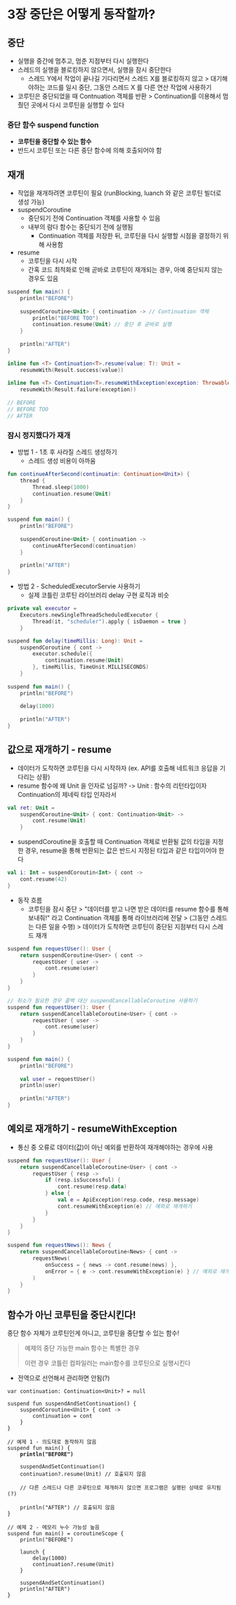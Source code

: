 # 3장 중단은 어떻게 동작할까?

## 중단

* 실행을 중간에 멈추고, 멈춘 지점부터 다시 실행한다
* 스레드의 실행을 블로킹하지 않으면서, 실행을 잠시 중단한다
  * 스레드 Y에서 작업이 끝나길 기다리면서 스레드 X를 블로킹하지 않고 > 대기해야하는 코드를 일시 중단, 그동안 스레드 X 를 다른 연산 작업에 사용하기
* 코루틴은 중단되었을 때 Contnuation 객체를 반환 > Continuation를 이용해서 멈췄던 곳에서 다시 코루틴을 실행할 수 있다

### 중단 함수 suspend function

* **코루틴을 중단할 수 있는 함수**
* 반드시 코루틴 또는 다른 중단 함수에 의해 호출되어야 함

## 재개

* 작업을 재개하려면 코루틴이 필요 (runBlocking, luanch 와 같은 코루틴 빌더로 생성 가능)
* suspendCoroutine
  * 중단되기 전에 Continuation 객체를 사용할 수 있음
  * 내부의 람다 함수는 중단되기 전에 실행됨
    * Continuation 객체를 저장한 뒤, 코루틴을 다시 실행할 시점을 결정하기 위해 사용함
* resume
  * 코루틴을 다시 시작
  * 간혹 코드 최적화로 인해 곧바로 코루틴이 재개되는 경우, 아예 중단되지 않는 경우도 있음

```kotlin
suspend fun main() {
    println("BEFORE")
    
    suspendCoroutine<Unit> { continuation -> // Continuation 객체
        println("BEFORE TOO")
        continuation.resume(Unit) // 중단 후 곧바로 실행
    }
    
    println("AFTER")
}

inline fun <T> Continuation<T>.resume(value: T): Unit = 
    resumeWith(Result.success(value))
    
inline fun <T> Continuation<T>.resumeWithException(exception: Throwable): Unit =
    resumeWith(Result.failure(exception))
    
// BEFORE
// BEFORE TOO
// AFTER
```



### 잠시 정지했다가 재개

* 방법 1 - 1초 후 사라질 스레드 생성하기
  * 스레드 생성 비용이 아까움

```kotlin
fun continueAfterSecond(continuatin: Continuation<Unit>) {
    thread {
        Thread.sleep(1000)
        continuation.resume(Unit)
    }
}

suspend fun main() {
    println("BEFORE")
    
    suspendCoroutine<Unit> { continuation ->
        continueAfterSecond(continuation)
    }
    
    println("AFTER")
}
```

* 방법 2 - ScheduledExecutorServie 사용하기
  * 실제 코틀린 코루틴 라이브러리 delay 구현 로직과 비슷

```kotlin
private val executor =
    Executors.newSingleThreadScheduledExecutor {
        Thread(it, "scheduler").apply { isDaemon = true }
    }

suspend fun delay(timeMillis: Long): Unit = 
    suspendCoroutine { cont ->
        executor.schedule({
            continuation.resume(Unit)
        }, timeMillis, TimeUnit.MILLISECONDS)
    }
            
suspend fun main() {
    println("BEFORE")
    
    delay(1000)
    
    println("AFTER")
}
```



## 값으로 재개하기 - resume

* 데이터가 도착하면 코루틴을 다시 시작하자 (ex. API를 호출해 네트워크 응답을 기다리는 상황)
* resume 함수에 왜 Unit 을 인자로 넘길까? -> Unit : 함수의 리턴타입이자 Continuation의 제네릭 타입 인자라서

```kotlin
val ret: Unit =
    suspendCoroutine<Unit> { cont: Continuation<Unit> ->
        cont.resume(Unit)
    }
```

* suspendCoroutine을 호출할 때 Continuation 객체로 반환될 값의 타입을 지정한 경우, resume을 통해 반환되는 값은 반드시 지정된 타입과 같은 타입이어야 한다

```kotlin
val i: Int = suspendCoroutin<Int> { cont ->
    cont.resume(42)
}
```

* 동작 흐름
  * 코루틴을 잠시 중단 > "데이터를 받고 나면 받은 데이터를 resume 함수를 통해 보내줘!" 라고 Continuation 객체를 통해 라이브러리에 전달 > (그동안 스레드는 다른 일을 수행) > 데이터가 도착하면 코루틴이 중단된 지점부터 다시 스레드 재개

```kotlin
suspend fun requestUser(): User {
    return suspendCoroutine<User> { cont ->
        requestUser { user -> 
            cont.resume(user)
        }
    }
}

// 취소가 필요한 경우 콜백 대신 suspendCancellableCoroutine 사용하기
suspend fun requestUser(): User {
    return suspendCancellableCoroutine<User> { cont ->
        requestUser { user -> 
            cont.resume(user)
        }
    }
}

suspend fun main() {
    println("BEFORE")
    
    val user = requestUser()
    println(user)
    
    println("AFTER")
}
```

## 예외로 재개하기 - resumeWithException

* 통신 중 오류로 데이터(값)이 아닌 예외를 반환하여 재개해야하는 경우에 사용

```kotlin
suspend fun requestUser(): User {
    return suspendCancellableCoroutine<User> { cont ->
        requestUser { resp ->
            if (resp.isSuccessful) {
                cont.resume(resp.data)
            } else {
                val e = ApiException(resp.code, resp.message)
                cont.resumeWithException(e) // 예외로 재개하기
            }
        }
    }
}

suspend fun requestNews(): News {
    return suspendCancellableCoroutine<News> { cont ->
        requestNews(
            onSuccess = { news -> cont.resume(news) }, 
            onError = { e -> cont.resumeWithException(e) } // 예외로 재개하기
        )
    }
}
```



## 함수가 아닌 코루틴을 중단시킨다!

중단 함수 자체가 코루틴인게 아니고, 코루틴을 중단할 수 있는 함수!

> 예제의 중단 가능한 main 함수는 특별한 경우
>
> 이런 경우 코틀린 컴파일러는 main함수를 코루틴으로 실행시킨다

* 전역으로 선언해서 관리하면 안됨(?)

<pre class="language-kotlin"><code class="lang-kotlin">var continuation: Continuation&#x3C;Unit>? = null

suspend fun suspendAndSetContinuation() {
    suspendCoroutine&#x3C;Unit> { cont ->
        continuation = cont
    }
}

// 예제 1 - 의도대로 동작하지 않음
suspend fun main() {
<strong>    println("BEFORE")
</strong>    
    suspendAndSetContinuation()
    continuation?.resume(Unit) // 호출되지 않음
    
    // 다른 스레드나 다른 코루틴으로 재개하지 않으면 프로그램은 실행된 상태로 유지됨 (?)
    
    println("AFTER") // 호출되지 않음
}

// 예제 2 - 메모리 누수 가능성 높음
suspend fun main() = coroutineScope {
    println("BEFORE")
    
    launch {
        delay(1000)
        continuation?.resume(Unit)
    }
    
    suspendAndSetContinuation()
    println("AFTER")
}
</code></pre>
